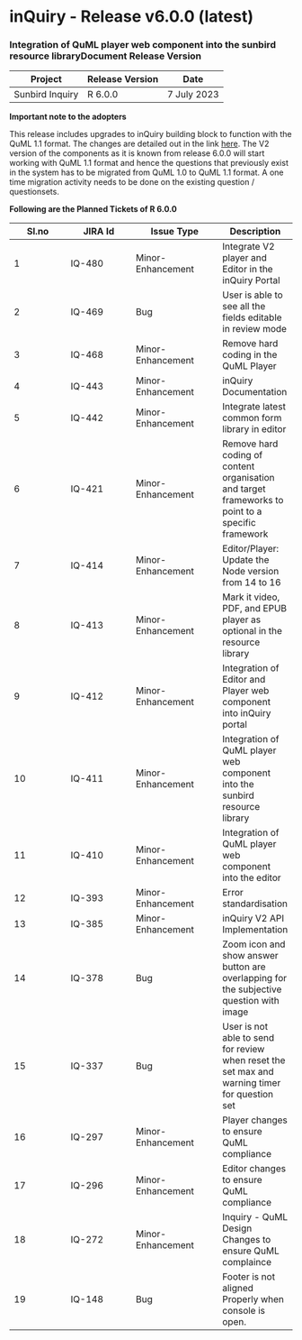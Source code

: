 # inQuiry - Release v6.0.0 (latest)

### Integration of QuML player web component into the sunbird resource libraryDocument Release Version

| Project         | Release Version | Date        |
| --------------- | --------------- | ----------- |
| Sunbird Inquiry | R 6.0.0         | 7 July 2023 |

**Important note to the adopters**

This release includes upgrades to inQuiry building block to function with the QuML 1.1 format. The changes are detailed out in the link [here](https://project-sunbird.atlassian.net/wiki/spaces/QB/pages/3328671783/Release+6.0.0+changes+explained). The V2 version of the components as it is known from release 6.0.0 will start working with QuML 1.1 format and hence the questions that previously exist in the system has to be migrated from QuML 1.0 to QuML 1.1 format. A one time migration activity needs to be done on the existing question / questionsets.

**Following are the Planned Tickets of R 6.0.0**

<table><thead><tr><th width="85">Sl.no</th><th width="100">JIRA Id</th><th width="138">Issue Type</th><th>Description</th></tr></thead><tbody><tr><td>1</td><td>IQ-480</td><td>Minor-Enhancement</td><td>Integrate V2 player and Editor in the inQuiry Portal</td></tr><tr><td>2</td><td>IQ-469</td><td>Bug</td><td>User is able to see all the fields editable in review mode</td></tr><tr><td>3</td><td>IQ-468</td><td>Minor-Enhancement</td><td>Remove hard coding in the QuML Player</td></tr><tr><td>4</td><td>IQ-443</td><td>Minor-Enhancement</td><td>inQuiry Documentation</td></tr><tr><td>5</td><td>IQ-442</td><td>Minor-Enhancement</td><td>Integrate latest common form library in editor</td></tr><tr><td>6</td><td>IQ-421</td><td>Minor-Enhancement</td><td>Remove hard coding of content organisation and target frameworks to point to a specific framework</td></tr><tr><td>7</td><td>IQ-414</td><td>Minor-Enhancement</td><td>Editor/Player: Update the Node version from 14 to 16</td></tr><tr><td>8</td><td>IQ-413</td><td>Minor-Enhancement</td><td>Mark it video, PDF, and EPUB player as optional in the resource library</td></tr><tr><td>9</td><td>IQ-412</td><td>Minor-Enhancement</td><td>Integration of Editor and Player web component into inQuiry portal</td></tr><tr><td>10</td><td>IQ-411</td><td>Minor-Enhancement</td><td>Integration of QuML player web component into the sunbird resource library</td></tr><tr><td>11</td><td>IQ-410</td><td>Minor-Enhancement</td><td>Integration of QuML player web component into the editor</td></tr><tr><td>12</td><td>IQ-393</td><td>Minor-Enhancement</td><td>Error standardisation</td></tr><tr><td>13</td><td>IQ-385</td><td>Minor-Enhancement</td><td>inQuiry V2 API Implementation</td></tr><tr><td>14</td><td>IQ-378</td><td>Bug</td><td>Zoom icon and show answer button are overlapping for the subjective question with image</td></tr><tr><td>15</td><td>IQ-337</td><td>Bug</td><td>User is not able to send for review when reset the set max and warning timer for question set</td></tr><tr><td>16</td><td>IQ-297</td><td>Minor-Enhancement</td><td>Player changes to ensure QuML compliance</td></tr><tr><td>17</td><td>IQ-296</td><td>Minor-Enhancement</td><td>Editor changes to ensure QuML compliance</td></tr><tr><td>18</td><td>IQ-272</td><td>Minor-Enhancement</td><td>Inquiry - QuML Design Changes to ensure QuML complaince</td></tr><tr><td>19</td><td>IQ-148</td><td>Bug</td><td>Footer is not aligned Properly when console is open.</td></tr></tbody></table>
